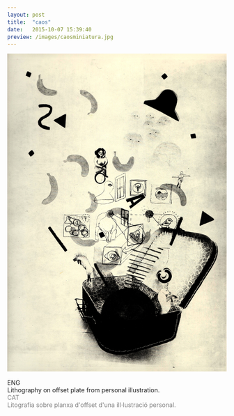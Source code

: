 ```yaml
---
layout: post
title:  "caos"
date:   2015-10-07 15:39:40
preview: /images/caosminiatura.jpg
---
```


![Picture 1](/images/caos.jpg)

<div class="row">

  <div class="column">
  ENG<br>
  Lithography on offset plate from personal illustration.
</div>

   <div class="column">
   <font color="#808080">
   CAT<br>
   Litografia sobre planxa d'offset d'una iIl·lustració personal.</font><br>
   </div>

 </div>
